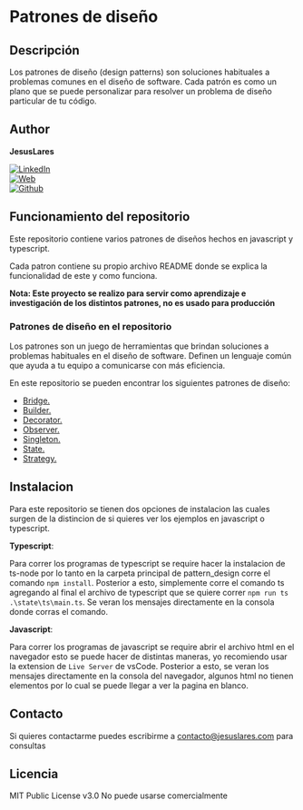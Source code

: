 # Patrones de diseño

## Descripción

Los patrones de diseño (design patterns) son soluciones habituales a problemas comunes en el diseño de software. Cada patrón es como un plano que se puede personalizar para resolver un problema de diseño particular de tu código.

## Author

**JesusLares**

[![LinkedIn](https://img.shields.io/badge/LinkedIn-jesusLares-0077B5?style=for-the-badge&logo=linkedin&logoColor=white&labelColor=101010)](https://www.linkedin.com/in/jesusLares)
<br />
[![Web](https://img.shields.io/badge/jesuslares.com-5865F2?style=for-the-badge&logo=dev.to&logoColor=white&labelColor=101010)](https://jesuslares.com)
<br />
[![Github](https://img.shields.io/badge/jesuslares-238636?style=for-the-badge&logo=github&logoColor=white&labelColor=101010)](https://github.com/JesusLares)
<br />

## Funcionamiento del repositorio

Este repositorio contiene varios patrones de diseños hechos en javascript y typescript.

Cada patron contiene su propio archivo README donde se explica la funcionalidad de este y como funciona.

**Nota: Este proyecto se realizo para servir como aprendizaje e investigación de los distintos patrones, no es usado para producción**

### Patrones de diseño en el repositorio

Los patrones son un juego de herramientas que brindan soluciones a problemas habituales en el diseño de software. Definen un lenguaje común que ayuda a tu equipo a comunicarse con más eficiencia.

En este repositorio se pueden encontrar los siguientes patrones de diseño:

- [Bridge.](./Bridge)
- [Builder.](./Builder)
- [Decorator.](./decorator)
- [Observer.](./observer)
- [Singleton.](./singleton)
- [State.](./state)
- [Strategy.](./strategy)

## Instalacion

Para este repositorio se tienen dos opciones de instalacion las cuales surgen de la distincion de si quieres ver los ejemplos en javascript o typescript.

**Typescript**:

Para correr los programas de typescript se require hacer la instalacion de ts-node por lo tanto en la carpeta principal de pattern_design corre el comando `npm install`. Posterior a esto, simplemente corre el comando ts agregando al final el archivo de typescript que se quiere correr `npm run ts .\state\ts\main.ts`. Se veran los mensajes directamente en la consola donde corras el comando.

**Javascript**:

Para correr los programas de javascript se require abrir el archivo html en el navegador esto se puede hacer de distintas maneras, yo recomiendo usar la extension de `Live Server` de vsCode. Posterior a esto, se veran los mensajes directamente en la consola del navegador, algunos html no tienen elementos por lo cual se puede llegar a ver la pagina en blanco.

## Contacto

Si quieres contactarme puedes escribirme a contacto@jesuslares.com para consultas

## Licencia

MIT Public License v3.0 No puede usarse comercialmente
